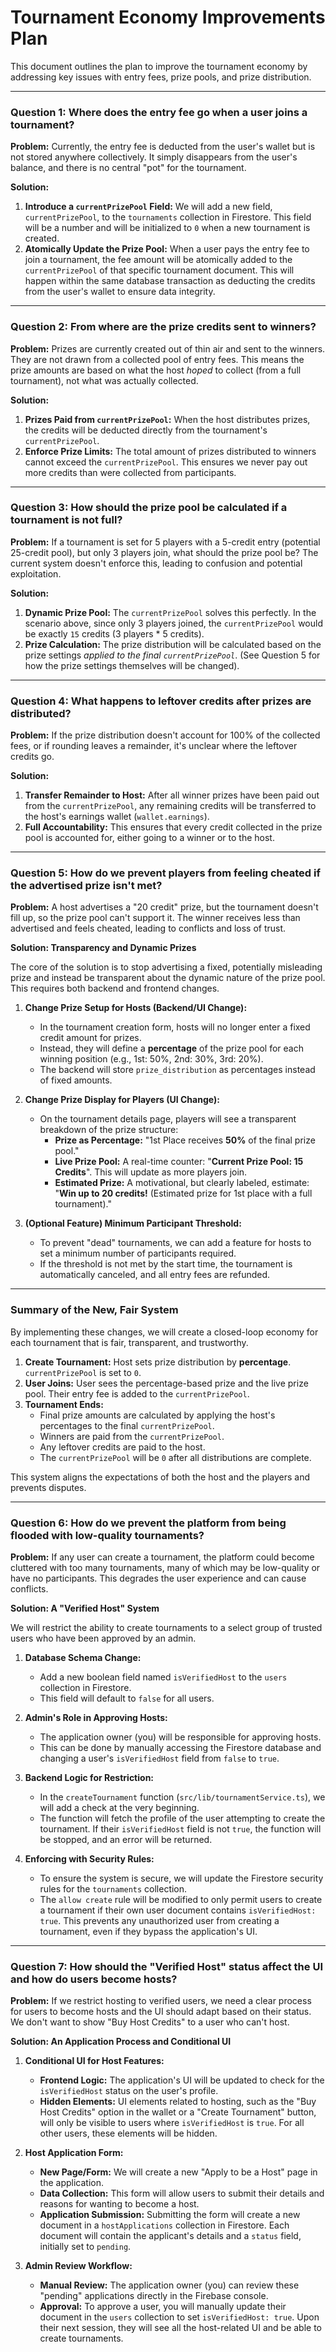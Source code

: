 # Tournament Economy Improvements Plan

This document outlines the plan to improve the tournament economy by addressing key issues with entry fees, prize pools, and prize distribution.

---

### Question 1: Where does the entry fee go when a user joins a tournament?

**Problem:** Currently, the entry fee is deducted from the user's wallet but is not stored anywhere collectively. It simply disappears from the user's balance, and there is no central "pot" for the tournament.

**Solution:**
1.  **Introduce a `currentPrizePool` Field:** We will add a new field, `currentPrizePool`, to the `tournaments` collection in Firestore. This field will be a number and will be initialized to `0` when a new tournament is created.
2.  **Atomically Update the Prize Pool:** When a user pays the entry fee to join a tournament, the fee amount will be atomically added to the `currentPrizePool` of that specific tournament document. This will happen within the same database transaction as deducting the credits from the user's wallet to ensure data integrity.

---

### Question 2: From where are the prize credits sent to winners?

**Problem:** Prizes are currently created out of thin air and sent to the winners. They are not drawn from a collected pool of entry fees. This means the prize amounts are based on what the host *hoped* to collect (from a full tournament), not what was actually collected.

**Solution:**
1.  **Prizes Paid from `currentPrizePool`:** When the host distributes prizes, the credits will be deducted directly from the tournament's `currentPrizePool`.
2.  **Enforce Prize Limits:** The total amount of prizes distributed to winners cannot exceed the `currentPrizePool`. This ensures we never pay out more credits than were collected from participants.

---

### Question 3: How should the prize pool be calculated if a tournament is not full?

**Problem:** If a tournament is set for 5 players with a 5-credit entry (potential 25-credit pool), but only 3 players join, what should the prize pool be? The current system doesn't enforce this, leading to confusion and potential exploitation.

**Solution:**
1.  **Dynamic Prize Pool:** The `currentPrizePool` solves this perfectly. In the scenario above, since only 3 players joined, the `currentPrizePool` would be exactly `15` credits (3 players * 5 credits).
2.  **Prize Calculation:** The prize distribution will be calculated based on the prize settings *applied to the final `currentPrizePool`*. (See Question 5 for how the prize settings themselves will be changed).

---

### Question 4: What happens to leftover credits after prizes are distributed?

**Problem:** If the prize distribution doesn't account for 100% of the collected fees, or if rounding leaves a remainder, it's unclear where the leftover credits go.

**Solution:**
1.  **Transfer Remainder to Host:** After all winner prizes have been paid out from the `currentPrizePool`, any remaining credits will be transferred to the host's earnings wallet (`wallet.earnings`).
2.  **Full Accountability:** This ensures that every credit collected in the prize pool is accounted for, either going to a winner or to the host.

---

### Question 5: How do we prevent players from feeling cheated if the advertised prize isn't met?

**Problem:** A host advertises a "20 credit" prize, but the tournament doesn't fill up, so the prize pool can't support it. The winner receives less than advertised and feels cheated, leading to conflicts and loss of trust.

**Solution: Transparency and Dynamic Prizes**

The core of the solution is to stop advertising a fixed, potentially misleading prize and instead be transparent about the dynamic nature of the prize pool. This requires both backend and frontend changes.

1.  **Change Prize Setup for Hosts (Backend/UI Change):**
    *   In the tournament creation form, hosts will no longer enter a fixed credit amount for prizes.
    *   Instead, they will define a **percentage** of the prize pool for each winning position (e.g., 1st: 50%, 2nd: 30%, 3rd: 20%).
    *   The backend will store `prize_distribution` as percentages instead of fixed amounts.

2.  **Change Prize Display for Players (UI Change):**
    *   On the tournament details page, players will see a transparent breakdown of the prize structure:
        *   **Prize as Percentage:** "1st Place receives **50%** of the final prize pool."
        *   **Live Prize Pool:** A real-time counter: "**Current Prize Pool: 15 Credits**". This will update as more players join.
        *   **Estimated Prize:** A motivational, but clearly labeled, estimate: "**Win up to 20 credits!** (Estimated prize for 1st place with a full tournament)."

3.  **(Optional Feature) Minimum Participant Threshold:**
    *   To prevent "dead" tournaments, we can add a feature for hosts to set a minimum number of participants required.
    *   If the threshold is not met by the start time, the tournament is automatically canceled, and all entry fees are refunded.

---

### Summary of the New, Fair System

By implementing these changes, we will create a closed-loop economy for each tournament that is fair, transparent, and trustworthy.

1.  **Create Tournament:** Host sets prize distribution by **percentage**. `currentPrizePool` is set to `0`.
2.  **User Joins:** User sees the percentage-based prize and the live prize pool. Their entry fee is added to the `currentPrizePool`.
3.  **Tournament Ends:**
    *   Final prize amounts are calculated by applying the host's percentages to the final `currentPrizePool`.
    *   Winners are paid from the `currentPrizePool`.
    *   Any leftover credits are paid to the host.
    *   The `currentPrizePool` will be `0` after all distributions are complete.

This system aligns the expectations of both the host and the players and prevents disputes.

---

### Question 6: How do we prevent the platform from being flooded with low-quality tournaments?

**Problem:** If any user can create a tournament, the platform could become cluttered with too many tournaments, many of which may be low-quality or have no participants. This degrades the user experience and can cause conflicts.

**Solution: A "Verified Host" System**

We will restrict the ability to create tournaments to a select group of trusted users who have been approved by an admin.

1.  **Database Schema Change:**
    *   Add a new boolean field named `isVerifiedHost` to the `users` collection in Firestore.
    *   This field will default to `false` for all users.

2.  **Admin's Role in Approving Hosts:**
    *   The application owner (you) will be responsible for approving hosts.
    *   This can be done by manually accessing the Firestore database and changing a user's `isVerifiedHost` field from `false` to `true`.

3.  **Backend Logic for Restriction:**
    *   In the `createTournament` function (`src/lib/tournamentService.ts`), we will add a check at the very beginning.
    *   The function will fetch the profile of the user attempting to create the tournament. If their `isVerifiedHost` field is not `true`, the function will be stopped, and an error will be returned.

4.  **Enforcing with Security Rules:**
    *   To ensure the system is secure, we will update the Firestore security rules for the `tournaments` collection.
    *   The `allow create` rule will be modified to only permit users to create a tournament if their own user document contains `isVerifiedHost: true`. This prevents any unauthorized user from creating a tournament, even if they bypass the application's UI.

---

### Question 7: How should the "Verified Host" status affect the UI and how do users become hosts?

**Problem:** If we restrict hosting to verified users, we need a clear process for users to become hosts and the UI should adapt based on their status. We don't want to show "Buy Host Credits" to a user who can't host.

**Solution: An Application Process and Conditional UI**

1.  **Conditional UI for Host Features:**
    *   **Frontend Logic:** The application's UI will be updated to check for the `isVerifiedHost` status on the user's profile.
    *   **Hidden Elements:** UI elements related to hosting, such as the "Buy Host Credits" option in the wallet or a "Create Tournament" button, will only be visible to users where `isVerifiedHost` is `true`. For all other users, these elements will be hidden.

2.  **Host Application Form:**
    *   **New Page/Form:** We will create a new "Apply to be a Host" page in the application.
    *   **Data Collection:** This form will allow users to submit their details and reasons for wanting to become a host.
    *   **Application Submission:** Submitting the form will create a new document in a `hostApplications` collection in Firestore. Each document will contain the applicant's details and a `status` field, initially set to `pending`.

3.  **Admin Review Workflow:**
    *   **Manual Review:** The application owner (you) can review these "pending" applications directly in the Firebase console.
    *   **Approval:** To approve a user, you will manually update their document in the `users` collection to set `isVerifiedHost: true`. Upon their next session, they will see all the host-related UI and be able to create tournaments. 